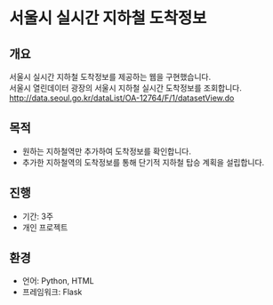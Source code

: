 # 서울시 실시간 지하철 도착정보

## 개요
서울시 실시간 지하철 도착정보를 제공하는 웹을 구현했습니다.</br>
서울시 열린데이터 광장의 서울시 지하철 실시간 도착정보를 조회합니다.</br>
http://data.seoul.go.kr/dataList/OA-12764/F/1/datasetView.do</br>

## 목적
- 원하는 지하철역만 추가하여 도착정보를 확인합니다.</br>
- 추가한 지하철역의 도착정보를 통해 단기적 지하철 탑승 계획을 설립합니다.</br>

## 진행
- 기간: 3주</br>
- 개인 프로젝트</br>

## 환경
- 언어: Python, HTML
- 프레임워크: Flask

